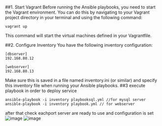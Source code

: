 ##1. Start Vagrant
Before running the Ansible playbooks, you need to start the Vagrant environment. You can do this by navigating to your Vagrant project directory in your terminal and using the following command:
```
vagrant up
```
This command will start the virtual machines defined in your Vagrantfile.

##2. Configure Inventory
You have the following inventory configuration:

```
[dbserver]
192.168.80.12

[webserver]
192.168.80.13
```

Make sure this is saved in a file named inventory.ini (or similar) and specify this inventory file when running your Ansible playbooks. 
##3 execute playbook in order to deploy service 

```
ansible-playbook -i inventory playbooksql.yml //for mysql server
ansible-playbook -i inventory playbook.yml // for webserver 
```
after that check eachport server are ready to use and configuration is set 
![image](https://github.com/user-attachments/assets/d1d59503-e04f-4af8-a918-576afc3bd86d)
![image](https://github.com/user-attachments/assets/361e28af-56c3-4562-9e38-af1287426d01)
